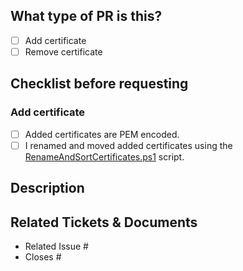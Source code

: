 ## What type of PR is this?

- [ ] Add certificate
- [ ] Remove certificate

## Checklist before requesting
<!--
Only check steps which are required by your desired PR type.
-->
### Add certificate
- [ ] Added certificates are PEM encoded.
- [ ] I renamed and moved added certificates using the [RenameAndSortCertificates.ps1](/noSpamProxy/smime-ca-bundle/blob/main/RenameAndSortCertificates.ps1) script.

## Description

<!--
Explain why you like to add/remove the desired certificate and provide a public accessible source if possible.
-->

## Related Tickets & Documents

<!--
For pull requests that relate or close an issue, please include them
below.  We like to follow [Github's guidance on linking issues to pull requests](https://docs.github.com/en/issues/tracking-your-work-with-issues/linking-a-pull-request-to-an-issue).

For example having the text: "closes #1234" would connect the current pull
request to issue 1234.  And when we merge the pull request, Github will
automatically close the issue.
-->

- Related Issue #
- Closes #
